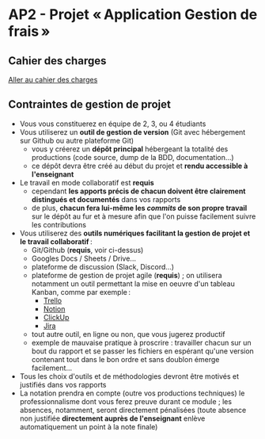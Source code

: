 # AP2 - Projet « Application Gestion de frais »

## Cahier des charges

[Aller au cahier des charges](cahier_des_charges/00_cdc.md)

## Contraintes de gestion de projet

- Vous vous constituerez en équipe de 2, 3, ou 4 étudiants
- Vous utiliserez un **outil de gestion de version** (Git avec hébergement sur Github ou autre plateforme Git)
  - vous y créerez un **dépôt principal** hébergeant la totalité des productions (code source, dump de la BDD, documentation...)
  - ce dépôt devra être créé au début du projet et **rendu accessible à l'enseignant**
- Le travail en mode collaboratif est **requis**
  - cependant **les apports précis de chacun doivent être clairement distingués et documentés** dans vos rapports
  - de plus, **chacun fera lui-même les _commits_ de son propre travail** sur le dépôt au fur et à mesure afin que l'on puisse facilement suivre les contributions
- Vous utiliserez des **outils numériques facilitant la gestion de projet et le travail collaboratif** :
  - Git/Github (**requis**, voir ci-dessus)
  - Googles Docs / Sheets / Drive...
  - plateforme de discussion (Slack, Discord...)
  - plateforme de gestion de projet agile (**requis**) ; on utilisera notamment un outil permettant la mise en oeuvre d'un tableau Kanban, comme par exemple :
    - [Trello](https://trello.com/fr)
    - [Notion](https://www.notion.so/fr-fr)
    - [ClickUp](https://clickup.com/)
    - [Jira](https://www.atlassian.com/fr/software/jira)
  - tout autre outil, en ligne ou non, que vous jugerez productif
  - exemple de mauvaise pratique à proscrire : travailler chacun sur un bout du rapport et se passer les fichiers en espérant qu'une version contenant tout dans le bon ordre et sans doublon émerge facilement...
- Tous les choix d'outils et de méthodologies devront être motivés et justifiés dans vos rapports
- La notation prendra en compte (outre vos productions techniques) le professionnalisme dont vous ferez preuve durant ce module ; les absences, notamment, seront directement pénalisées (toute absence non justifiée **directement auprès de l'enseignant** enlève automatiquement un point à la note finale)
